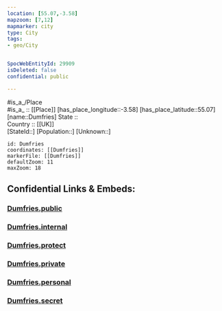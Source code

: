 ```yaml
---
location: [55.07,-3.58] 
mapzoom: [7,12] 
mapmarker: city 
type: City
tags:
- geo/City


SpocWebEntityId: 29909
isDeleted: false
confidential: public

---
```

#is_a_/Place  
#is_a_ :: [[Place]] 
[has_place_longitude::-3.58] 
[has_place_latitude::55.07] 
[name::Dumfries] 
State ::  
Country :: [[UK]]  
[StateId::] 
[Population::] 
[Unknown::] 


```leaflet
id: Dumfries
coordinates: [[Dumfries]] 
markerFile: [[Dumfries]] 
defaultZoom: 11 
maxZoom: 18
```


## Confidential Links & Embeds: 

### [Dumfries.public](/_public/\Earth\Continent\Europe\Europe~North\UK\Scotland\counties~Scotland\Dumfries_and_Galloway\cities~Dumfries_and_GallowayDumfries.public.md) 

### [Dumfries.internal](/_internal/\Earth\Continent\Europe\Europe~North\UK\Scotland\counties~Scotland\Dumfries_and_Galloway\cities~Dumfries_and_GallowayDumfries.internal.md) 

### [Dumfries.protect](/_protect/\Earth\Continent\Europe\Europe~North\UK\Scotland\counties~Scotland\Dumfries_and_Galloway\cities~Dumfries_and_GallowayDumfries.protect.md) 

### [Dumfries.private](/_private/\Earth\Continent\Europe\Europe~North\UK\Scotland\counties~Scotland\Dumfries_and_Galloway\cities~Dumfries_and_GallowayDumfries.private.md) 

### [Dumfries.personal](/_personal/\Earth\Continent\Europe\Europe~North\UK\Scotland\counties~Scotland\Dumfries_and_Galloway\cities~Dumfries_and_GallowayDumfries.personal.md) 

### [Dumfries.secret](/_secret/\Earth\Continent\Europe\Europe~North\UK\Scotland\counties~Scotland\Dumfries_and_Galloway\cities~Dumfries_and_GallowayDumfries.secret.md)

